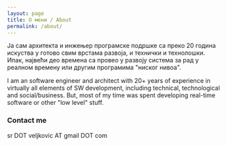 ```yaml
---
layout: page
title: O мени / About
permalink: /about/
---
```


Ја сам архитекта и инжењер програмске подршке са преко 20 година
искуства у готово свим врстама развоја, и технички и технолошки.
Ипак, највећи део времена са провео у развоју система за рад у реалном
времену или другим програмима "ниског нивоа".

I am an software engineer and architect with 20+ years of experience
in virtually all elements of SW development, including technical,
technological and social/business. But, most of my time was spent
developing real-time software or other "low level" stuff.

### Contact me

sr DOT veljkovic AT gmail DOT com
